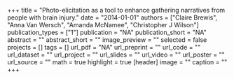 +++
title = "Photo-elicitation as a tool to enhance gathering narratives from people with brain injury."
date = "2014-01-01"
authors = ["Claire Brewis", "Anna Van Wersch", "Amanda McNamee", "Christopher J Wilson"]
publication_types = ["1"]
publication = "NA"
publication_short = "NA"
abstract = ""
abstract_short = ""
image_preview = ""
selected = false
projects = []
tags = []
url_pdf = "NA"
url_preprint = ""
url_code = ""
url_dataset = ""
url_project = ""
url_slides = ""
url_video = ""
url_poster = ""
url_source = ""
math = true
highlight = true
[header]
image = ""
caption = ""
+++
